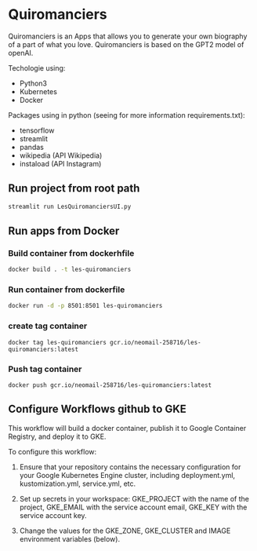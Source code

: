 # Quiromanciers 


Quiromanciers is an Apps that allows you to generate your own biography of a part of what you love.
Quiromanciers is based on the GPT2 model of openAI.

Techologie using: 
- Python3
- Kubernetes
- Docker 

Packages using in python (seeing for more information requirements.txt):
- tensorflow
- streamlit 
- pandas
- wikipedia (API Wikipedia)
- instaload (API Instagram)

## Run project from root path
```bash
streamlit run LesQuiromanciersUI.py
```

## Run apps from Docker

### Build container from dockerhfile
```bash
docker build . -t les-quiromanciers
```


### Run container from dockerfile
```bash
docker run -d -p 8501:8501 les-quiromanciers
```

### create tag container
```
docker tag les-quiromanciers gcr.io/neomail-258716/les-quiromanciers:latest
```

### Push tag container
```
docker push gcr.io/neomail-258716/les-quiromanciers:latest
```


## Configure Workflows github to GKE

This workflow will build a docker container, publish it to Google Container Registry, and deploy it to GKE.

To configure this workflow:

1. Ensure that your repository contains the necessary configuration for your Google Kubernetes Engine cluster, including deployment.yml, kustomization.yml, service.yml, etc.

2. Set up secrets in your workspace: GKE_PROJECT with the name of the project, GKE_EMAIL with the service account email, GKE_KEY with the service account key.

3. Change the values for the GKE_ZONE, GKE_CLUSTER and IMAGE environment variables (below).